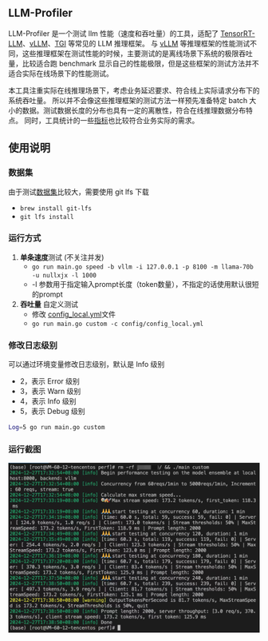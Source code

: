 ## LLM-Profiler
LLM-Profiler 是一个测试 llm 性能（速度和吞吐量）的工具，适配了 [TensorRT-LLM](https://github.com/NVIDIA/TensorRT-LLM)、[vLLM](https://github.com/vllm-project/vllm/)、[TGI](https://github.com/huggingface/text-generation-inference) 等常见的 LLM 推理框架。
与 [vLLM](https://github.com/vllm-project/vllm/tree/main/benchmarks) 等推理框架的性能测试不同，这些推理框架在测试性能的时候，主要测试的是离线场景下系统的极限吞吐量，比较适合跑 benchmark 显示自己的性能极限，但是这些框架的测试方法并不适合实际在线场景下的性能测试。

本工具注重实际在线推理场景下，考虑业务延迟要求、符合线上实际请求分布下的系统吞吐量。 所以并不会像这些推理框架的测试方法一样预先准备特定 batch 大小的数据。测试数据长度的分布也具有一定的离散性，符合在线推理数据分布特点。 同时，工具统计的一些[指标](internal/perf/throughput/statistics.go)也比较符合业务实际的需求。

## 使用说明
### 数据集
由于测试[数据集](data)比较大，需要使用 git lfs 下载
- ```brew install git-lfs```
- ```git lfs install```

### 运行方式

1. **单条速度**测试 (不关注并发)
   - ```go run main.go speed -b vllm -i 127.0.0.1 -p 8100 -m llama-70b -u nullxjx -l 1000``` 
   - -l 参数用于指定输入prompt长度（token数量），不指定的话使用默认很短的prompt
2. **吞吐量** 自定义测试
   - 修改 [config_local.yml](./config/config_template.yml)文件
   - ```go run main.go custom -c config/config_local.yml```

### 修改日志级别
可以通过环境变量修改日志级别，默认是 Info 级别
- 2，表示 Error 级别
- 3，表示 Warn 级别
- 4，表示 Info 级别
- 5，表示 Debug 级别

```bash
Log=5 go run main.go custom
```

### 运行截图
![screenshot.png](./assets/screenshot.png)